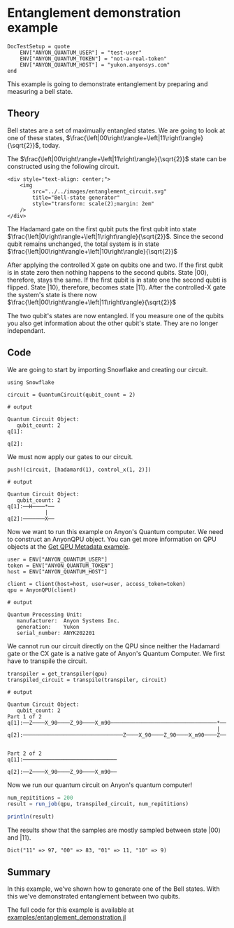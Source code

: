 # Entanglement demonstration example

```@meta
DocTestSetup = quote
    ENV["ANYON_QUANTUM_USER"] = "test-user"
    ENV["ANYON_QUANTUM_TOKEN"] = "not-a-real-token"
    ENV["ANYON_QUANTUM_HOST"] = "yukon.anyonsys.com"
end
```

This example is going to demonstrate entanglement by preparing and measuring a bell state.

## Theory

Bell states are a set of maximually entangled states. We are going to look at one of these states, $\frac{\left|00\right\rangle+\left|11\right\rangle}{\sqrt{2}}$, today.

The $\frac{\left|00\right\rangle+\left|11\right\rangle}{\sqrt{2}}$ state can be constructed using the following circuit.

```@raw html
<div style="text-align: center;">
	<img
		src="../../images/entanglement_circuit.svg"
		title="Bell-state generator"
        style="transform: scale(2);margin: 2em"
	/>
</div>
```

The Hadamard gate on the first qubit puts the first qubit into state $\frac{\left|0\right\rangle+\left|1\right\rangle}{\sqrt{2}}$. Since the second qubit remains unchanged, the total system is in state $\frac{\left|00\right\rangle+\left|10\right\rangle}{\sqrt{2}}$

After applying the controlled X gate on qubits one and two. If the first qubit is in state zero then nothing happens to the second qubits. State $\left|00\right\rangle$, therefore, stays the same. If the first qubit is in state one the second qubti is flipped. State $\left|10\right\rangle$, therefore, becomes state $\left|11\right\rangle$. After the controlled-X gate the system's state is there now $\frac{\left|00\right\rangle+\left|11\right\rangle}{\sqrt{2}}$

The two qubit's states are now entangled. If you measure one of the qubits you also get information about the other qubit's state. They are no longer independant.

## Code

We are going to start by importing Snowflake and creating our circuit.

```jldoctest entanglement_demonstration_example; output = false
using Snowflake

circuit = QuantumCircuit(qubit_count = 2)

# output

Quantum Circuit Object:
   qubit_count: 2
q[1]:

q[2]:
```

We must now apply our gates to our circuit.

```jldoctest entanglement_demonstration_example; output = false
push!(circuit, [hadamard(1), control_x(1, 2)])

# output

Quantum Circuit Object:
   qubit_count: 2
q[1]:──H────*──
            |
q[2]:───────X──
```

Now we want to run this example on Anyon's Quantum computer. We need to construct an AnyonQPU object. You can get more information on QPU objects at the [Get QPU Metadata example](./get_qpu_metadata.md).

```jldoctest entanglement_demonstration_example; output = false
user = ENV["ANYON_QUANTUM_USER"]
token = ENV["ANYON_QUANTUM_TOKEN"]
host = ENV["ANYON_QUANTUM_HOST"]

client = Client(host=host, user=user, access_token=token)
qpu = AnyonQPU(client)

# output

Quantum Processing Unit:
   manufacturer:  Anyon Systems Inc.
   generation:    Yukon
   serial_number: ANYK202201
```

We cannot run our circuit directly on the QPU since neither the Hadamard gate or the CX gate is a native gate of Anyon's Quantum Computer. We first have to transpile the circuit.

```jldoctest entanglement_demonstration_example; output = false
transpiler = get_transpiler(qpu)
transpiled_circuit = transpile(transpiler, circuit)

# output

Quantum Circuit Object:
   qubit_count: 2
Part 1 of 2
q[1]:──Z────X_90────Z_90────X_m90──────────────────────────────────*──
                                                                   |
q[2]:────────────────────────────────Z────X_90────Z_90────X_m90────Z──


Part 2 of 2
q[1]:──────────────────────────────

q[2]:──Z────X_90────Z_90────X_m90──
```

Now we run our quantum circuit on Anyon's quantum computer!

```julia
num_repititions = 200
result = run_job(qpu, transpiled_circuit, num_repititions)

println(result)
```

The results show that the samples are mostly sampled between state $\left|00\right\rangle$ and $\left|11\right\rangle$.

```text
Dict("11" => 97, "00" => 83, "01" => 11, "10" => 9)
```

## Summary

In this example, we've shown how to generate one of the Bell states. With this we've demonstrated entanglement between two qubits.

The full code for this example is available at [examples/entanglement\_demonstration.jl](https://github.com/anyonlabs/Snowflake.jl/blob/main/examples/entanglement_demonstration.jl)
